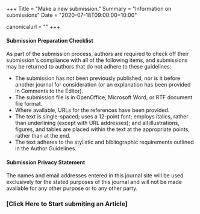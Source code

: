 +++
Title = "Make a new submission."
Summary = "Information on submissions"
Date = "2020-07-18T09:00:00+10:00"

canonicalurl = ""
+++

#### Submission Preparation Checklist  
As part of the submission process, authors are required to check off their submission's compliance with all of the following items, and submissions may be returned to authors that do not adhere to these guidelines:

* The submission has not been previously published, nor is it before another journal for consideration (or an explanation has been provided in Comments to the Editor).
*	The submission file is in OpenOffice, Microsoft Word, or RTF document file format.
*	Where available, URLs for the references have been provided.
*	The text is single-spaced; uses a 12-point font; employs italics, rather than underlining (except with URL addresses); and all illustrations, figures, and tables are placed within the text at the appropriate points, rather than at the end.
*	The text adheres to the stylistic and bibliographic requirements outlined in the Author Guidelines.

#### Submission Privacy Statement  
The names and email addresses entered in this journal site will be used exclusively for the stated purposes of this journal and will not be made available for any other purpose or to any other party.

### [Click Here to Start submiting an Article]

